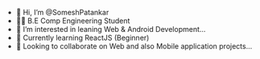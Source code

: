 - 👋 Hi, I’m @SomeshPatankar
- 👨‍💻 B.E Comp Engineering Student
- 👀 I’m interested in leaning Web & Android Development... 
- 🌱 Currently learning ReactJS (Beginner)
- 💞️ Looking to collaborate on Web and also Mobile application projects...
